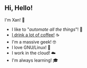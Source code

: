 ## Hi, Hello!

I'm Xan! :wave:

  - I like to "_automate all the things_"! :robot:
  - [I drink a lot of coffee!](https://www.buymeacoffee.com/xanmanning) :coffee:
  - I'm a massive geek! :nerd_face:
  - I love GNU/Linux! :penguin:
  - I work in the cloud! :cloud:
  - I'm always learning! :mortar_board:

